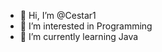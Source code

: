 - 👋 Hi, I’m @Cestar1
- 👀 I’m interested in Programming
- 🌱 I’m currently learning Java
<!---
Cestar1/Cestar1 is a ✨ special ✨ repository because its `README.md` (this file) appears on your GitHub profile.
You can click the Preview link to take a look at your changes.
--->
